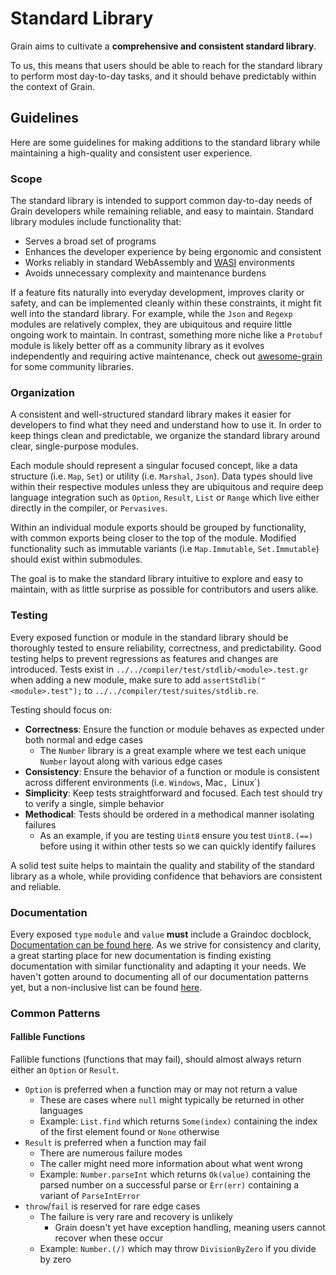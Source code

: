 # Standard Library

Grain aims to cultivate a **comprehensive and consistent standard library**.

To us, this means that users should be able to reach for the standard library to perform most day-to-day tasks, and it should behave predictably within the context of Grain.

## Guidelines

Here are some guidelines for making additions to the standard library while maintaining a high-quality and consistent user experience.

### Scope

The standard library is intended to support common day-to-day needs of Grain developers while remaining reliable, and easy to maintain. Standard library modules include functionality that:

- Serves a broad set of programs
- Enhances the developer experience by being ergonomic and consistent
- Works reliably in standard WebAssembly and [WASI](https://github.com/WebAssembly/WASI) environments
- Avoids unnecessary complexity and maintenance burdens

If a feature fits naturally into everyday development, improves clarity or safety, and can be implemented cleanly within these constraints, it might fit well into the standard library. For example, while the `Json` and `Regexp` modules are relatively complex, they are ubiquitous and require little ongoing work to maintain. In contrast, something more niche like a `Protobuf` module is likely better off as a community library as it evolves independently and requiring active maintenance, check out [awesome-grain](https://github.com/grain-lang/awesome-grain) for some community libraries.

### Organization

A consistent and well-structured standard library makes it easier for developers to find what they need and understand how to use it. In order to keep things clean and predictable, we organize the standard library around clear, single-purpose modules.

Each module should represent a singular focused concept, like a data structure (i.e. `Map`, `Set`) or utility (i.e. `Marshal`, `Json`). Data types should live within their respective modules unless they are ubiquitous and require deep language integration such as `Option`, `Result`, `List` or `Range` which live either directly in the compiler, or `Pervasives`.

Within an individual module exports should be grouped by functionality, with common exports being closer to the top of the module. Modified functionality such as immutable variants (i.e `Map.Immutable`, `Set.Immutable`) should exist within submodules.

The goal is to make the standard library intuitive to explore and easy to maintain, 
with as little surprise as possible for contributors and users alike.

### Testing

Every exposed function or module in the standard library should be thoroughly tested to ensure reliability, correctness, and predictability. Good testing helps to prevent regressions as features and changes are introduced. Tests exist in `../../compiler/test/stdlib/<module>.test.gr` when adding a new module, make sure to add `assertStdlib("<module>.test");` to `../../compiler/test/suites/stdlib.re`.

Testing should focus on:
- **Correctness**: Ensure the function or module behaves as expected under both normal and edge cases
  - The `Number` library is a great example where we test each unique `Number` layout along with various edge cases
- **Consistency**: Ensure the behavior of a function or module is consistent across different environments (i.e. `Windows`, Mac`, `Linux`)
- **Simplicity**: Keep tests straightforward and focused. Each test should try to verify a single, simple behavior
- **Methodical**: Tests should be ordered in a methodical manner isolating failures
  - As an example, if you are testing `Uint8` ensure you test `Uint8.(==)` before using it within other tests so we can quickly identify failures 

A solid test suite helps to maintain the quality and stability of the standard library as a whole, while providing confidence that behaviors are consistent and reliable.

### Documentation

Every exposed `type` `module` and `value` **must** include a Graindoc docblock, [Documentation can be found here](https://grain-lang.org/docs/tooling/graindoc). As we strive for consistency and clarity, a great starting place for new documentation is finding existing documentation with similar functionality and adapting it your needs. We haven't gotten around to documenting all of our documentation patterns yet, but a non-inclusive list can be found [here](https://github.com/grain-lang/grain/issues/828).

### Common Patterns

#### Fallible Functions

Fallible functions (functions that may fail), should almost always return either an `Option` or `Result`.

- `Option` is preferred when a function may or may not return a value
  - These are cases where `null` might typically be returned in other languages
  - Example: `List.find` which returns `Some(index)` containing the index of the first element found or `None` otherwise
- `Result` is preferred when a function may fail
  - There are numerous failure modes
  - The caller might need more information about what went wrong
  - Example: `Number.parseInt` which returns `Ok(value)` containing the parsed number on a successful parse or `Err(err)` containing a variant of `ParseIntError`
- `throw`/`fail` is reserved for rare edge cases
  - The failure is very rare and recovery is unlikely
    - Grain doesn't yet have exception handling, meaning users cannot recover when these occur
  - Example: `Number.(/)` which may throw `DivisionByZero` if you divide by zero
